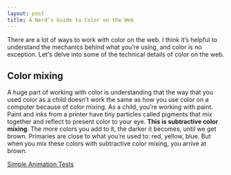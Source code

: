 ```yaml
---
layout: post
title: A Nerd’s Guide to Color on the Web
---
```


There are a lot of ways to work with color on the web. I think it’s helpful to understand the mechanics behind what you’re using, and color is no exception. Let's delve into some of the technical details of color on the web.

## Color mixing

A huge part of working with color is understanding that the way that you used color as a child doesn’t work the same as how you use color on a computer because of color mixing. As a child, you’re working with paint. Paint and inks from a printer have tiny particles called pigments that mix together and reflect to present color to your eye. **This is subtractive color mixing**. The more colors you add to it, the darker it becomes, until we get brown. Primaries are close to what you’re used to: red, yellow, blue. But when you mix these colors with subtractive color mixing, you arrive at brown.

<a class="jsbin-embed foo" href="http://jsbin.com/iwovaj/74/embed?js,output&height=420px">
    Simple Animation Tests</a>
<script src="http://static.jsbin.com/js/embed.js"></script>